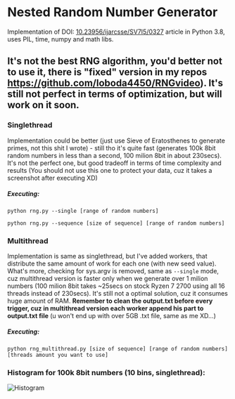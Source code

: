# Nested Random Number Generator 
Implementation of DOI: [10.23956/ijarcsse/SV7I5/0327](http://ijarcsse.com/Before_August_2017/docs/papers/Volume_7/5_May2017/SV7I5-0327.pdf) article in Python 3.8, uses PIL, time, numpy and math libs.

## It's not the best RNG algorithm, you'd better not to use it, there is "fixed" version in my repos https://github.com/loboda4450/RNGvideo). It's still not perfect in terms of optimization, but will work on it soon.

### Singlethread
Implementation could be better (just use Sieve of Eratosthenes to generate primes, not this shit I wrote) - still tho it's quite fast (generates 100k 8bit random numbers in less than a second, 100 milion 8bit in about 230secs). It's not the perfect one, but good tradeoff in terms of time complexity and results (You should not use this one to protect your data, cuz it takes a screenshot after executing XD)

##### Executing:

```python rng.py --single [range of random numbers]```

```python rng.py --sequence [size of sequence] [range of random numbers]```

### Multithread
Implementation is same as singlethread, but I've added workers, that distribute the same amount of work for each one (with new seed value). What's more, checking for sys.argv is removed, same as ```--single``` mode, cuz multithread version is faster only when we generate over 1 milion numbers (100 milion 8bit takes ~25secs on stock Ryzen 7 2700 using all 16 threads instead of 230secs). It's still not a optimal solution, cuz it consumes huge amount of RAM. __Remember to clean the output.txt before every trigger, cuz in multithread version each worker append his part to output.txt file__ (u won't end up with over 5GB .txt file, same as me XD...)

##### Executing:
```python rng_multithread.py [size of sequence] [range of random numbers] [threads amount you want to use]```

### Histogram for 100k 8bit numbers (10 bins, singlethread):
![Histogram](https://raw.githubusercontent.com/loboda4450/RNG/master/hist.png)

